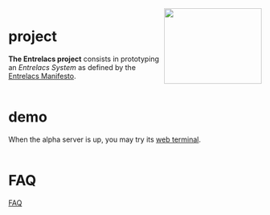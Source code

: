 <img width='194' align='right' height='150' src='http://entrelacs.googlecode.com/svn/trunk/doc/pictures/arrows-logo-2.png/'>

<h1>project</h1>
<b>The Entrelacs project</b> consists in prototyping an <i>Entrelacs System</i> as defined by the <a href='EntrelacsManifesto.md'>Entrelacs Manifesto</a>.<br>
<br>
<h1>demo</h1>
When the alpha server is up, you may try its <a href='http://entrelacs.googlecode.com/svn/trunk/web-terminal/index.html#pub'>web terminal</a>.<br>
<br>
<h1>FAQ</h1>
<a href='FAQ.md'>FAQ</a>